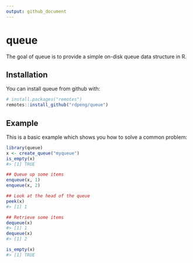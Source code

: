 ```yaml
---
output: github_document
---
```


<!-- README.md is generated from README.Rmd. Please edit that file -->



# queue

The goal of queue is to provide a simple on-disk queue data structure in R.

## Installation

You can install queue from github with:


```r
# install.packages("remotes")
remotes::install_github("rdpeng/queue")
```

## Example

This is a basic example which shows you how to solve a common problem:


```r
library(queue)
x <- create_queue("myqueue")
is_empty(x)
#> [1] TRUE

## Queue up some items
enqueue(x, 1)
enqueue(x, 2)

## Look at the head of the queue
peek(x)
#> [1] 1

## Retrieve some items
dequeue(x)
#> [1] 1
dequeue(x)
#> [1] 2

is_empty(x)
#> [1] TRUE
```
